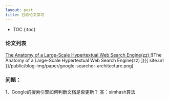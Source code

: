 ```yaml
---
layout: post
title: 谷歌论文学习
---
```


* TOC
{:toc}

### 论文列表
[The Anatomy of a Large-Scale Hypertextual Web Search Engine(zz)  ](http://duanple.blog.163.com/blog/static/709717672011423105543296/)
![The Anatomy of a Large-Scale Hypertextual Web Search Engine(zz)  ]({{ site.url }}/public/blog-img/paper/google-searcher-architecture.png)






### 问题：
1、Google的搜索引擎如何判断文档是否更新？
答：simhash算法

